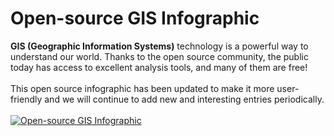 # Open-source GIS Infographic
<div><b>GIS (Geographic Information Systems)</b> technology is a powerful way to understand our world. Thanks to the open source community, the public today has access to excellent analysis tools, and many of them are free!</div><br>
<div>This open source infographic has been updated to make it more user-friendly and we will continue to add new and interesting entries periodically.</div><br>
<a href="https://makepath.github.io/open-source-gis-infographic/"><img src="https://github.com/makepath/open-source-gis-infographic/blob/master/docs/screenshot.jpeg" alt="Open-source GIS Infographic"></a>
